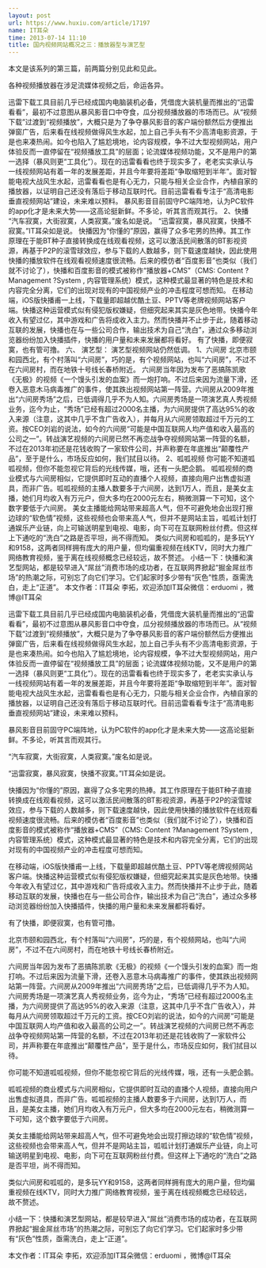 ```yaml
---
layout: post
url: https://www.huxiu.com/article/17197
name: IT耳朵
time: 2013-07-14 11:10
title: 国内视频网站概况之三：播放器型与演艺型
---
```

本文是该系列的第三篇，前两篇分别见此和见此。

各种视频播放器在涉足流媒体视频之后，命运各异。

迅雷下载工具目前几乎已经成国内电脑装机必备，凭借庞大装机量而推出的“迅雷看看”，最初不过意图从暴风影音口中夺食，瓜分视频播放器的市场而已。从“视频下载”过渡到“视频播放”，大概只是为了争夺暴风影音的客户端份额然后方便推出弹窗广告，后来看在线视频做得风生水起，加上自己手头有不少高清电影资源，于是也来凑热闹。如今也陷入了尴尬境地，论内容规模，争不过大型视频网站，用户体验反而一直停留在“视频播放工具”的层面；论流媒体视频功能，又不是用户的第一选择（暴风则更“工具化”）。现在的迅雷看看也终于现实多了，老老实实承认与一线视频网站有着一年的发展差距，并且今年要将差距“争取缩短到半年”。面对智能电视大战风生水起，迅雷看看也是有心无力，只能与相关企业合作，內植自家的播放器，以证明自己还没有落后于移动互联时代。目前迅雷看看专注于“高清电影垂直视频网站”建设，未来难以预料。 暴风影音目前固守PC端阵地，认为PC软件的app化才是未来大势——这高论挺新鲜。不多论，听其言而观其行。 2、快播 “汽车寂寞，大街寂寞，人类寂寞。”废名如是说。 “迅雷寂寞，暴风寂寞，快播不寂寞。”IT耳朵如是说。 快播因为“你懂的”原因，赢得了众多宅男的热捧。其工作原理在于能BT种子直接转换成在线观看视频，这可以激活民间散落的BT影视资源，再基于P2P的滚雪球效应，参与下载的人数越多，则下载速度越快，因此使用快播的播放软件在线观看视频速度很流畅。后来的模仿者“百度影音”也类似（我们就不讨论了），快播和百度影音的模式被称作“播放器+CMS”（CMS: Content ?Management ?System , 内容管理系统）模式，这种模式最显著的特色是技术和内容完全分离，它们的出现对现有的中国视频产业的冲击程度可想而知。 在移动端，iOS版快播甫一上线，下载量即超越优酷土豆、PPTV等老牌视频网站客户端。快播这种运营模式似有侵犯版权嫌疑，但细究起来其实是灰色地带。快播今年收入有望过亿，其中游戏和广告将成收入主力。然而快播并不止步于此，随着移动互联的发展，快播也在与一些公司合作，输出技术为自己“洗白”，通过众多移动浏览器纷纷加入快播插件，快播的用户量和未来发展都将看好。 有了快播，即便寂寞，也有管可撸。 六、 演艺型： 演艺型视频网站仍然低调。 1、六间房 北京市颐和园西北，有个村落叫“六间房”，巧的是，有个视频网站，也叫“六间房”，不过不在六间房村，而在地铁十号线长春桥附近。 六间房当年因为发布了恶搞陈凯歌《无极》的视频《一个馒头引发的血案》而一炮打响。不过后来因为流量下滑，还卷入恶意木马病毒推广的事件，使其跌出视频网站第一阵营。六间房从2009年推出“六间房秀场”之后，已低调得几乎不为人知。六间房秀场是一项演艺真人秀视频业务，迄今为止，“秀场”已经有超过2000名主播，为六间房提供了高达95%的收入来源（注意，这其中几乎不含广告收入），并每月从六间房领取超过千万元的工资。按CEO刘岩的说法，如今的六间房“可能是中国互联网人均产值和收入最高的公司之一”。转战演艺视频的六间房已然不再恋战争夺视频网站第一阵营的名额，不过在2013年初还是花钱收购了一家软件公司，并声称要在年底推出“颠覆性产品”，至于是什么，市场反应如何，我们拭目以待。 2、呱呱视频 你可能不知道呱呱视频，但你不能忽视它背后的光线传媒，哦，还有一头肥企鹅。 呱呱视频的商业模式与六间房相似，它提供即时互动的直播个人视频，直接向用户出售虚拟道具，而非广告。呱呱视频的主播人数要多于六间房，达到1万人，而且，是美女主播，她们月均收入有万元户，但大多均在2000元左右，稍微测算一下可知，这个数字要低于六间房。 美女主播能给网站带来超高人气，但不可避免地会出现打擦边球的“软色情”视频，这些视频也会带来高人气，但并不是网站主旨，呱呱计划打通娱乐产业链，向上可输送明星到电视、电影，向下可在互联网粉丝付费。但这样上下通吃的“洗白”之路是否平坦，尚不得而知。 类似六间房和呱呱的，是多玩YY和9158，这两者同样拥有庞大的用户量，但均偏重视频在线KTV，同时大力推广网络教育视频，鉴于离在线视频概念已经较远，故不赘述。 小结一下：快播和演艺型网站，都是较早进入“屌丝”消费市场的成功者，在互联网界掀起“掘金屌丝市场”的热潮之际，可别忘了向它们学习。它们起家时多少带有“灰色”性质，亟需洗白，走上“正道”。 本文作者：IT耳朵 李拓，欢迎添加IT耳朵微信：erduomi ，微博@IT耳朵

迅雷下载工具目前几乎已经成国内电脑装机必备，凭借庞大装机量而推出的“迅雷看看”，最初不过意图从暴风影音口中夺食，瓜分视频播放器的市场而已。从“视频下载”过渡到“视频播放”，大概只是为了争夺暴风影音的客户端份额然后方便推出弹窗广告，后来看在线视频做得风生水起，加上自己手头有不少高清电影资源，于是也来凑热闹。如今也陷入了尴尬境地，论内容规模，争不过大型视频网站，用户体验反而一直停留在“视频播放工具”的层面；论流媒体视频功能，又不是用户的第一选择（暴风则更“工具化”）。现在的迅雷看看也终于现实多了，老老实实承认与一线视频网站有着一年的发展差距，并且今年要将差距“争取缩短到半年”。面对智能电视大战风生水起，迅雷看看也是有心无力，只能与相关企业合作，內植自家的播放器，以证明自己还没有落后于移动互联时代。目前迅雷看看专注于“高清电影垂直视频网站”建设，未来难以预料。

暴风影音目前固守PC端阵地，认为PC软件的app化才是未来大势——这高论挺新鲜。不多论，听其言而观其行。

“汽车寂寞，大街寂寞，人类寂寞。”废名如是说。

“迅雷寂寞，暴风寂寞，快播不寂寞。”IT耳朵如是说。

快播因为“你懂的”原因，赢得了众多宅男的热捧。其工作原理在于能BT种子直接转换成在线观看视频，这可以激活民间散落的BT影视资源，再基于P2P的滚雪球效应，参与下载的人数越多，则下载速度越快，因此使用快播的播放软件在线观看视频速度很流畅。后来的模仿者“百度影音”也类似（我们就不讨论了），快播和百度影音的模式被称作“播放器+CMS”（CMS: Content ?Management ?System , 内容管理系统）模式，这种模式最显著的特色是技术和内容完全分离，它们的出现对现有的中国视频产业的冲击程度可想而知。

在移动端，iOS版快播甫一上线，下载量即超越优酷土豆、PPTV等老牌视频网站客户端。快播这种运营模式似有侵犯版权嫌疑，但细究起来其实是灰色地带。快播今年收入有望过亿，其中游戏和广告将成收入主力。然而快播并不止步于此，随着移动互联的发展，快播也在与一些公司合作，输出技术为自己“洗白”，通过众多移动浏览器纷纷加入快播插件，快播的用户量和未来发展都将看好。

有了快播，即便寂寞，也有管可撸。

北京市颐和园西北，有个村落叫“六间房”，巧的是，有个视频网站，也叫“六间房”，不过不在六间房村，而在地铁十号线长春桥附近。

六间房当年因为发布了恶搞陈凯歌《无极》的视频《一个馒头引发的血案》而一炮打响。不过后来因为流量下滑，还卷入恶意木马病毒推广的事件，使其跌出视频网站第一阵营。六间房从2009年推出“六间房秀场”之后，已低调得几乎不为人知。六间房秀场是一项演艺真人秀视频业务，迄今为止，“秀场”已经有超过2000名主播，为六间房提供了高达95%的收入来源（注意，这其中几乎不含广告收入），并每月从六间房领取超过千万元的工资。按CEO刘岩的说法，如今的六间房“可能是中国互联网人均产值和收入最高的公司之一”。转战演艺视频的六间房已然不再恋战争夺视频网站第一阵营的名额，不过在2013年初还是花钱收购了一家软件公司，并声称要在年底推出“颠覆性产品”，至于是什么，市场反应如何，我们拭目以待。

你可能不知道呱呱视频，但你不能忽视它背后的光线传媒，哦，还有一头肥企鹅。

呱呱视频的商业模式与六间房相似，它提供即时互动的直播个人视频，直接向用户出售虚拟道具，而非广告。呱呱视频的主播人数要多于六间房，达到1万人，而且，是美女主播，她们月均收入有万元户，但大多均在2000元左右，稍微测算一下可知，这个数字要低于六间房。

美女主播能给网站带来超高人气，但不可避免地会出现打擦边球的“软色情”视频，这些视频也会带来高人气，但并不是网站主旨，呱呱计划打通娱乐产业链，向上可输送明星到电视、电影，向下可在互联网粉丝付费。但这样上下通吃的“洗白”之路是否平坦，尚不得而知。

类似六间房和呱呱的，是多玩YY和9158，这两者同样拥有庞大的用户量，但均偏重视频在线KTV，同时大力推广网络教育视频，鉴于离在线视频概念已经较远，故不赘述。

小结一下：快播和演艺型网站，都是较早进入“屌丝”消费市场的成功者，在互联网界掀起“掘金屌丝市场”的热潮之际，可别忘了向它们学习。它们起家时多少带有“灰色”性质，亟需洗白，走上“正道”。

本文作者：IT耳朵 李拓，欢迎添加IT耳朵微信：erduomi ，微博@IT耳朵

